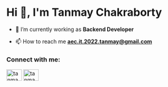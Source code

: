 # Hi 👋, I'm Tanmay Chakraborty

- 🔭 I’m currently working as **Backend Developer**

- 📫 How to reach me **aec.it.2022.tanmay@gmail.com**

<h3 align="left">Connect with me:</h3>
<p align="left">
<a href="https://linkedin.com/in/tanmaychakrawarty" target="blank"><img align="center" src="https://raw.githubusercontent.com/rahuldkjain/github-profile-readme-generator/master/src/images/icons/Social/linked-in-alt.svg" alt="tanmay-chakraborty-521913199" height="30" width="40" /></a>
<a href="https://www.leetcode.com/me_tanmay" target="blank"><img align="center" src="https://raw.githubusercontent.com/rahuldkjain/github-profile-readme-generator/master/src/images/icons/Social/leet-code.svg" alt="tanmay__" height="30" width="40" /></a>
</p>

[//]: # (<p>&nbsp;<img align="center" src="https://github-readme-stats.vercel.app/api?username=tanmaychakrawarty&show_icons=true&locale=en" alt="tanmaychakrawarty" /></p>)
